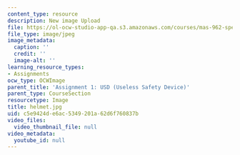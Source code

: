 ```yaml
---
content_type: resource
description: New image Upload
file: https://ol-ocw-studio-app-qa.s3.amazonaws.com/courses/mas-962-special-topics-new-textiles-spring-2010/c5e9424de6ac5349201a62d6f760837b_helmet.jpg
file_type: image/jpeg
image_metadata:
  caption: ''
  credit: ''
  image-alt: ''
learning_resource_types:
- Assignments
ocw_type: OCWImage
parent_title: 'Assignment 1: USD (Useless Safety Device)'
parent_type: CourseSection
resourcetype: Image
title: helmet.jpg
uid: c5e9424d-e6ac-5349-201a-62d6f760837b
video_files:
  video_thumbnail_file: null
video_metadata:
  youtube_id: null
---
```

